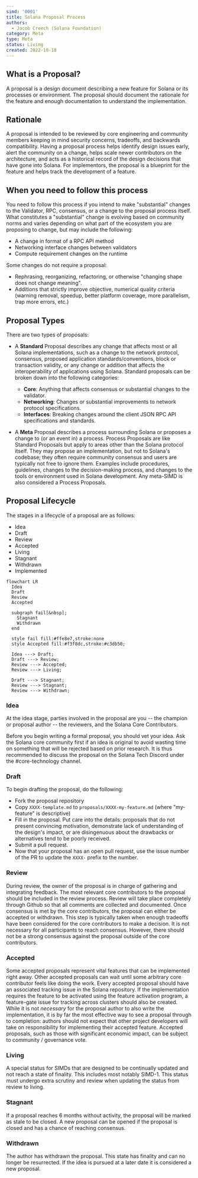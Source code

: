 ```yaml
---
simd: '0001'
title: Solana Proposal Process
authors:
  - Jacob Creech (Solana Foundation)
category: Meta
type: Meta
status: Living
created: 2022-10-18
---
```


## What is a Proposal?

A proposal is a design document describing a new feature for Solana or its
processes or environment. The proposal should document the rationale for the
feature and enough documentation to understand the implementation.

## Rationale

A proposal is intended to be reviewed by core engineering and community members
keeping in mind security concerns, tradeoffs, and backwards compatibility.
Having a proposal process helps identify design issues early, alert the
community on a change, helps scale newer contributors on the architecture, and
acts as a historical record of the design decisions that have gone into Solana.
For implementors, the proposal is a blueprint for the feature and helps track
the development of a feature.

## When you need to follow this process

You need to follow this process if you intend to make "substantial" changes to
the Validator, RPC, consensus, or a change to the proposal process itself. What
constitutes a "substantial" change is evolving based on community norms and
varies depending on what part of the ecosystem you are proposing to change, but
may include the following:

- A change in format of a RPC API method
- Networking interface changes between validators
- Compute requirement changes on the runtime

Some changes do not require a proposal:

- Rephrasing, reorganizing, refactoring, or otherwise "changing shape does not
change meaning".
- Additions that strictly improve objective, numerical quality criteria
(warning removal, speedup, better platform coverage, more parallelism, trap
more errors, etc.)

## Proposal Types

There are two types of proposals:

- A **Standard** Proposal describes any change that affects most or all Solana
implementations, such as a change to the network protocol, consensus, proposed
application standards/conventions, block or transaction validity, or any change
or addition that affects the interoperability of applications using Solana.
Standard proposals can be broken down into the following categories:

  - **Core**: Anything that affects consensus or substantial changes to the
validator.
  - **Networking**: Changes or substantial improvements to network protocol
specifications.
  - **Interfaces**: Breaking changes around the client JSON RPC API
specifications and standards.

- A **Meta** Proposal describes a process surrounding Solana or proposes a
change to (or an event in) a process. Process Proposals are like Standard
Proposals but apply to areas other than the Solana protocol itself. They may
propose an implementation, but not to Solana's codebase; they often require
community consensus and users are typically not free to ignore them. Examples
include procedures, guidelines, changes to the decision-making process, and
changes to the tools or environment used in Solana development. Any meta-SIMD is
also considered a Process Proposals.

## Proposal Lifecycle

The stages in a lifecycle of a proposal are as follows:

- Idea
- Draft
- Review
- Accepted
- Living
- Stagnant
- Withdrawn
- Implemented

```mermaid
flowchart LR
  Idea
  Draft
  Review
  Accepted

  subgraph fail[&nbsp];
    Stagnant
    Withdrawn
  end

  style fail fill:#ffe8e7,stroke:none
  style Accepted fill:#f3f8dc,stroke:#c3db50;

  Idea ---> Draft;
  Draft ---> Review;
  Review ---> Accepted;
  Review ---> Living;

  Draft ---> Stagnant;
  Review ---> Stagnant;
  Review ---> Withdrawn;
```

### Idea

At the idea stage, parties involved in the proposal are you -- the champion or
proposal author -- the reviewers, and the Solana Core Contributors.

Before you begin writing a formal proposal, you should vet your idea. Ask the
Solana core community first if an idea is original to avoid wasting time on
something that will be rejected based on prior research. It is thus recommended
to discuss the proposal on the Solana Tech Discord under the #core-technology
channel.

### Draft

To begin drafting the proposal, do the following:

- Fork the proposal repository
- Copy `XXXX-template.md` to `proposals/XXXX-my-feature.md` (where "my-feature"
is descriptive)
- Fill in the proposal. Put care into the details: proposals that do not
present convincing motivation, demonstrate lack of understanding of the
design's impact, or are disingenuous about the drawbacks or alternatives tend
to be poorly received.
- Submit a pull request.
- Now that your proposal has an open pull request, use the issue number of the
PR to update the `XXXX-` prefix to the number.

### Review

During review, the owner of the proposal is in charge of gathering and
integrating feedback. The most relevant core contributors to the proposal
should be included in the review process. Review will take place completely
through Github so that all comments are collected and documented. Once
consensus is met by the core contributors, the proposal can either be accepted
or withdrawn. This step is typically taken when enough tradeoffs have been
considered for the core contributors to make a decision. It is not necessary
for all participants to reach consensus. However, there should not be a strong
consensus against the proposal outside of the core contributors.

### Accepted

Some accepted proposals represent vital features that can be implemented right
away. Other accepted proposals can wait until some arbitrary core contributor
feels like doing the work. Every accepted proposal should have an associated
tracking issue in the Solana repository. If the implementation requires the
feature to be activated using the feature activation program, a feature-gate
issue for tracking across clusters should also be created. While it is not
*necessary* for the proposal author to also write the implementation, it is by
far the most effective way to see a proposal through to completion: authors
should not expect that other project developers will take on responsibility for
implementing their accepted feature. Accepted proposals, such as those with 
significant economic impact, can be subject to community / governance vote.

### Living

A special status for SIMDs that are designed to be continually updated and not
reach a state of finality. This includes most notably SIMD-1. This status must
undergo extra scrutiny and review when updating the status from review to
living.

### Stagnant

If a proposal reaches 6 months without activity, the proposal will be
marked as stale to be closed. A new proposal can be opened if the proposal is
closed and has a chance of reaching consensus.

### Withdrawn

The author has withdrawn the proposal. This state has finality and can no
longer be resurrected. If the idea is pursued at a later date it is considered
a new proposal.

